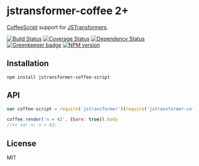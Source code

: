 # jstransformer-coffee 2+

[CoffeeScript](http://coffeescript.org) support for [JSTransformers](http://github.com/jstransformers).

[![Build Status](https://img.shields.io/travis/jstransformers/jstransformer-coffee-script/master.svg)](https://travis-ci.org/jstransformers/jstransformer-coffee-script)
[![Coverage Status](https://img.shields.io/codecov/c/github/jstransformers/jstransformer-coffee-script/master.svg)](https://codecov.io/gh/jstransformers/jstransformer-coffee-script)
[![Dependency Status](https://img.shields.io/david/jstransformers/jstransformer-coffee-script/master.svg)](http://david-dm.org/jstransformers/jstransformer-coffee-script)
[![Greenkeeper badge](https://badges.greenkeeper.io/jstransformers/jstransformer-coffee-script.svg)](https://greenkeeper.io/)
[![NPM version](https://img.shields.io/npm/v/jstransformer-coffee-script.svg)](https://www.npmjs.org/package/jstransformer-coffee-script)

## Installation

    npm install jstransformer-coffee-script

## API

```js
var coffee-script = require('jstransformer')(require('jstransformer-coffee-script'))

coffee.render('n = 42', {bare: true}).body
//=> var n; n = 42;
```

## License

MIT

